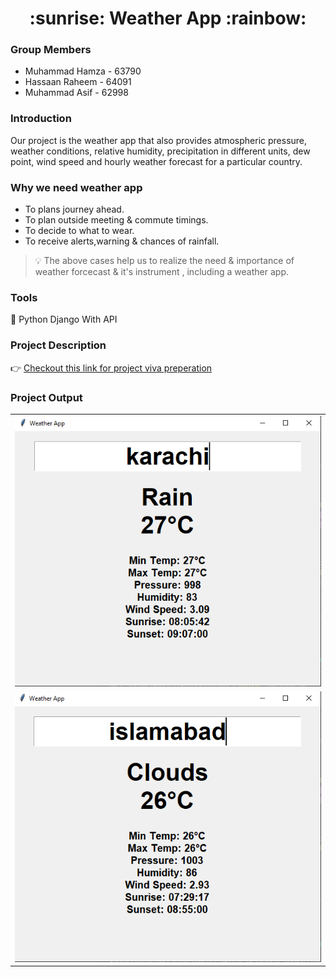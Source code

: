 <h1 align="center" >
:sunrise: Weather App :rainbow:
</h1>

### Group Members  
* Muhammad Hamza - 63790
* Hassaan Raheem - 64091
* Muhammad Asif - 62998
  
  
### Introduction
<p>
Our project is the weather app that also provides atmospheric pressure,
weather conditions, relative humidity, precipitation in different units, dew
point, wind speed and hourly weather forecast for a particular country.
</p>

### Why we need weather app
* To plans journey ahead.
* To plan outside meeting & commute timings.
* To decide to what to wear.
* To receive alerts,warning & chances of rainfall.

> :bulb: The above cases help us to realize the need & importance of weather forcecast & it's instrument , including a weather app.


### Tools
:snake: Python Django With API

### Project Description
:point_right:
<a href="https://jamboard.google.com/d/15Q7sP8d7AS2NPxQTVtjpY7Jum4Zj8NixYvOdhHKSpTI/edit?usp=sharing">Checkout this link for project viva preperation</a>

### Project Output

<table>
  <tr>
    <td>
      <img src="https://github.com/hamzaa639/hamzaa639/blob/main/2.PNG"" >
    </td>
  </tr>
    <td>
      <img src="https://github.com/hamzaa639/hamzaa639/blob/main/1.PNG" >
    </td
</tr>
</table>
